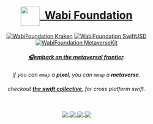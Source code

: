 <!-- markdownlint-configure-file {
  "MD013": {
    "code_blocks": false,
    "tables": false
  },
  "MD033": false,
  "MD041": false
} -->


<div align="center">


<h1 align="center">
  <a align="center" href="https://theswiftcollective.com">
    <img align="center" height="50" src="https://theswiftcollective.com/images/author-image-wabifoundation.png">
    &nbsp;Wabi Foundation
  </a>
</h1>


[![WabiFoundation Kraken][kraken-version-badge]][kraken-swiftpm]
[![WabiFoundation SwiftUSD][swiftusd-version-badge]][swiftusd-swiftpm]
[![WabiFoundation MetaverseKit][metaversekit-version-badge]][metaversekit-swiftpm]

##### [🎧embark on the **metaversal frontier**][summon-development-music].

<em>if you can `mmap` a **pixel**, you can `mmap` a **metaverse**.</em>
<br/>

###### checkout [**the swift collective**][the-swift-collective-org], for cross platform swift.

<br/>

<a style href="https://github.com/wabiverse/Kraken">
  <img align="center" src="https://github-readme-stats.vercel.app/api/pin/?username=wabiverse&repo=Kraken&show_icons=true&theme=shades-of-purple"/>
</a>

<a href="https://github.com/wabiverse/Nimbus">
  <img align="center" src="https://github-readme-stats.vercel.app/api/pin/?username=wabiverse&repo=Nimbus&show_icons=true&theme=tokyonight"/>
</a>

<a href="https://github.com/wabiverse/SwiftUSD">
  <img align="center" src="https://github-readme-stats.vercel.app/api/pin/?username=wabiverse&repo=SwiftUSD&show_icons=true&theme=cobalt"/>
</a>

<a href="https://github.com/wabiverse/MetaverseKit">
  <img align="center" src="https://github-readme-stats.vercel.app/api/pin/?username=wabiverse&repo=MetaverseKit&show_icons=true&theme=synthwave"/>
</a>

<br/>
<br/>

<!-- ![WabiFoundation (version)]() -->

[summon-development-music]: https://youtu.be/ny8s_Zy2AT0?si=UfBmSHBwRQ-uToCL
[the-swift-collective-org]: https://github.com/the-swift-collective

[wabi-foundation]: https://theswiftcollective.com
[wabi-foundation-logo]: https://theswiftcollective.com/images/author-image-wabi.svg

[kraken-swiftpm]: https://swiftpackageindex.com/wabiverse/Kraken
[swiftusd-swiftpm]: https://swiftpackageindex.com/wabiverse/SwiftUSD
[metaversekit-swiftpm]: https://swiftpackageindex.com/wabiverse/MetaverseKit

[kraken-version-badge]: https://img.shields.io/badge/Kraken-v1.1.0-8A2BE2
[swiftusd-version-badge]: https://img.shields.io/badge/SwiftUSD-v24.8.7-3A82EF
[metaversekit-version-badge]: https://img.shields.io/badge/MetaverseKit-v1.8.5-EA538D
